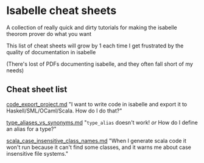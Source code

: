 # Isabelle cheat sheets

A collection of really quick and dirty tutorials for making the isabelle theorom prover do what you want

This list of cheat sheets will grow by 1 each time I get frustrated by the quality of documentation in isabelle

(There's lost of PDFs documenting isabelle, and they often fall short of my needs)

## Cheat sheet list

[code_export_project.md](code_export_project.md) "I want to write code in isabelle and export it to Haskell/SML/OCaml/Scala. How do I do that?"

[type_aliases_vs_synonyms.md](type_aliases_vs_synonyms.md) "`type_alias` doesn't work! _or_ How do I define an alias for a type?"

[scala_case_insensitive_class_names.md](scala_case_insensitive_class_names.md) "When I generate scala code it won't run because it can't find some classes, and it warns me about case insensitive file systems."

